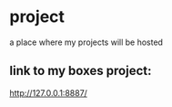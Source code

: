 # project
a place where my projects will be hosted
## link to my boxes project:
http://127.0.0.1:8887/
